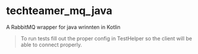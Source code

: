 # techteamer_mq_java

A RabbitMQ wrapper for java wrinnten in Kotlin

> To run tests fill out the proper config in TestHelper so the client will be able to connect properly.
